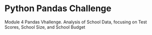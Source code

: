 # Python Pandas Challenge

Module 4 Pandas Vhallenge. Analysis of School Data, focusing on Test Scores, School Size, and School Budget
